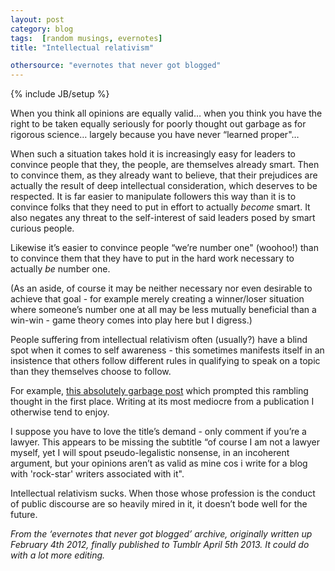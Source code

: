 ```yaml
---
layout: post
category: blog
tags:  [random musings, evernotes]
title: "Intellectual relativism"

othersource: "evernotes that never got blogged"
---
```

{% include JB/setup %}

When you think all opinions are equally valid… when you think you have the right to be taken equally seriously for poorly thought out garbage as for rigorous science… largely because you have never “learned proper"… 

When such a situation takes hold it is increasingly easy for leaders to convince people that they, the people, are themselves already smart.  Then to convince them, as they already want to believe, that their prejudices are actually the result of deep intellectual consideration, which deserves to be respected.  It is far easier to manipulate followers this way than it is to convince folks that they need to put in effort to actually *become* smart.  It also negates any threat to the self-interest of said leaders posed by smart curious people.

Likewise it’s easier to convince people “we’re number one" (woohoo!) than to convince them that they have to put in the hard work necessary to actually *be* number one.

(As an aside, of course it may be neither necessary nor even desirable to achieve that goal - for example merely creating a winner/loser situation where someone’s number one at all may be less mutually beneficial than a win-win - game theory comes into play here but I digress.)

People suffering from intellectual relativism often (usually?) have a blind spot when it comes to self awareness - this sometimes manifests itself in an insistence that others follow different rules in qualifying to speak on a topic than they themselves choose to follow.

For example, [this absolutely garbage post](http://pandodaily.com/2012/01/25/unless-you-are-a-lawyer-please-dont-comment-on-this-post/) which prompted this rambling thought in the first place.  Writing at its most mediocre from a publication I otherwise tend to enjoy.

I suppose you have to love the title’s demand - only comment if you’re a lawyer.  This appears to be missing the subtitle “of course I am not a lawyer myself, yet I will spout pseudo-legalistic nonsense, in an incoherent argument, but your opinions aren’t as valid as mine cos i write for a blog with 'rock-star' writers associated with it".

Intellectual relativism sucks.  When those whose profession is the conduct of public discourse are so heavily mired in it, it doesn’t bode well for the future.


*From the ‘evernotes that never got blogged’ archive, originally written up February 4th 2012, finally published to Tumblr April 5th 2013.  It could do with a lot more editing.*
